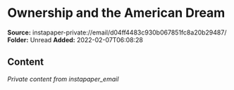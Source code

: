 # Ownership and the American Dream

**Source:** instapaper-private://email/d04ff4483c930b067851fc8a20b29487/
**Folder:** Unread
**Added:** 2022-02-07T06:08:28




## Content
*Private content from instapaper_email*
